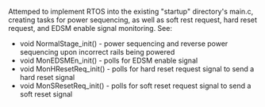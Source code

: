 Attemped to implement RTOS into the existing "startup" directory's main.c, creating tasks for power sequencing, as well as soft rest request, hard reset request, and EDSM enable signal monitoring.
See:

- void NormalStage_init() - power sequencing and reverse power sequencing upon incorrect rails being powered
- void MonEDSMEn_init() - polls for EDSM enable signal 
- void MonHResetReq_init() - polls for hard reset request signal to send a hard reset signal
- void MonSResetReq_init() - polls for soft reset request signal to send a soft reset signal

